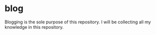 # blog
Blogging is the sole purpose of this repository. I will be collecting all my knowledge in this repository.
